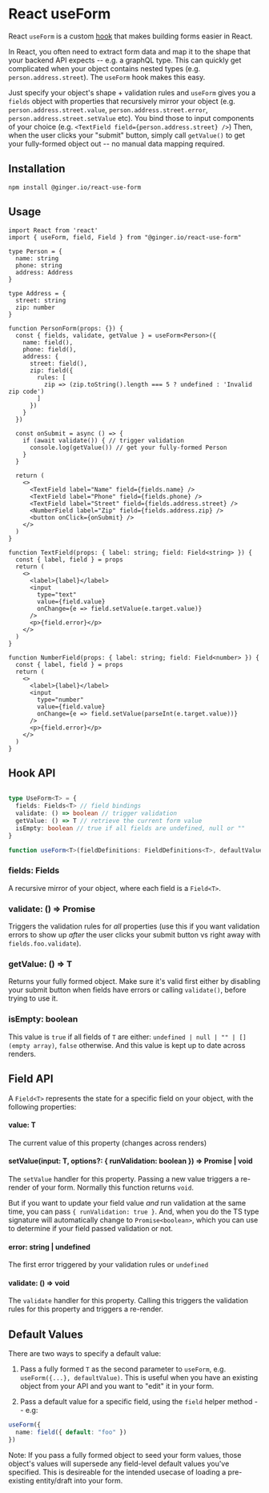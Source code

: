 # React useForm

React `useForm` is a custom [hook](https://reactjs.org/docs/hooks-intro.html) that makes building forms easier in React.

In React, you often need to extract form data and map it to the shape that your backend API expects -- e.g. a graphQL type. This can quickly get complicated when your object contains nested types (e.g. `person.address.street`). The `useForm` hook makes this easy.

Just specify your object's shape + validation rules and `useForm` gives you a `fields` object with properties that recursively mirror your object (e.g. `person.address.street.value`, `person.address.street.error`, `person.address.street.setValue` etc). You bind those to input components of your choice (e.g. `<TextField field={person.address.street} />`) Then, when the user clicks your "submit" button, simply call `getValue()` to get your fully-formed object out -- no manual data mapping required.

## Installation

`npm install @ginger.io/react-use-form`

## Usage

```TSX
import React from 'react'
import { useForm, field, Field } from "@ginger.io/react-use-form"

type Person = {
  name: string
  phone: string
  address: Address
}

type Address = {
  street: string
  zip: number
}

function PersonForm(props: {}) {
  const { fields, validate, getValue } = useForm<Person>({
    name: field(),
    phone: field(),
    address: {
      street: field(),
      zip: field({
        rules: [
          zip => (zip.toString().length === 5 ? undefined : 'Invalid zip code')
        ]
      })
    }
  })

  const onSubmit = async () => {
    if (await validate()) { // trigger validation
      console.log(getValue()) // get your fully-formed Person
    }
  }

  return (
    <>
      <TextField label="Name" field={fields.name} />
      <TextField label="Phone" field={fields.phone} />
      <TextField label="Street" field={fields.address.street} />
      <NumberField label="Zip" field={fields.address.zip} />
      <button onClick={onSubmit} />
    </>
  )
}

function TextField(props: { label: string; field: Field<string> }) {
  const { label, field } = props
  return (
    <>
      <label>{label}</label>
      <input
        type="text"
        value={field.value}
        onChange={e => field.setValue(e.target.value)}
      />
      <p>{field.error}</p>
    </>
  )
}

function NumberField(props: { label: string; field: Field<number> }) {
  const { label, field } = props
  return (
    <>
      <label>{label}</label>
      <input
        type="number"
        value={field.value}
        onChange={e => field.setValue(parseInt(e.target.value))}
      />
      <p>{field.error}</p>
    </>
  )
}
```

## Hook API

```TypeScript

type UseForm<T> = {
  fields: Fields<T> // field bindings
  validate: () => boolean // trigger validation
  getValue: () => T // retrieve the current form value
  isEmpty: boolean // true if all fields are undefined, null or ""
}

function useForm<T>(fieldDefinitions: FieldDefinitions<T>, defaultValue?: T): UseForm<T>
```

### fields: Fields<T>

A recursive mirror of your object, where each field is a `Field<T>`.

### validate: () => Promise<boolean>

Triggers the validation rules for _all_ properties (use this if you want validation errors to show up _after_ the user clicks your submit button vs right away with `fields.foo.validate`).

### getValue: () => T

Returns your fully formed object. Make sure it's valid first either by disabling your submit button when fields have errors or calling `validate()`, before trying to use it.

### isEmpty: boolean

This value is `true` if all fields of `T` are either: `undefined | null | "" | [] (empty array)`, `false` otherwise. And this value is kept up to date across renders.

## Field<T> API

A `Field<T>` represents the state for a specific field on your object, with the following properties:

#### value: T

The current value of this property (changes across renders)

#### setValue<T>(input: T, options?: { runValidation: boolean }) => Promise<boolean> | void

The `setValue` handler for this property. Passing a new value triggers a re-render of your form. Normally this function returns `void`.

But if you want to update your field value _and_ run validation at the same time, you can pass `{ runValidation: true }`. And, when you do the TS type signature will automatically change to `Promise<boolean>`, which you can use to determine if your field passed validation or not.

#### error: string | undefined

The first error triggered by your validation rules or `undefined`

#### validate: () => void

The `validate` handler for this property. Calling this triggers the validation rules for this property and triggers a re-render.

## Default Values

There are two ways to specify a default value:

1. Pass a fully formed `T` as the second parameter to `useForm`, e.g. `useForm({...}, defaultValue)`.
   This is useful when you have an existing object from your API and you want to "edit" it in your form.

2. Pass a default value for a specific field, using the `field` helper method -- e.g:

```TypeScript
useForm({
  name: field({ default: "foo" })
})
```

Note: If you pass a fully formed object to seed your form values, those object's values will supersede
any field-level default values you've specified. This is desireable for the intended usecase of loading
a pre-existing entity/draft into your form.
